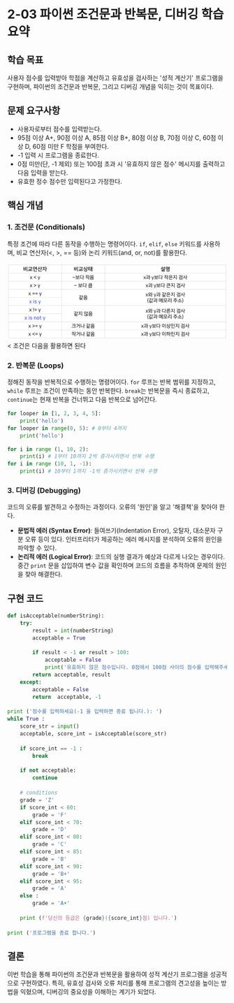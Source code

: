 # 2-03 파이썬 조건문과 반복문, 디버깅 학습 요약

## 학습 목표
사용자 점수를 입력받아 학점을 계산하고 유효성을 검사하는 '성적 계산기' 프로그램을 구현하며, 파이썬의 조건문과 반복문, 그리고 디버깅 개념을 익히는 것이 목표이다.

## 문제 요구사항
*   사용자로부터 점수를 입력받는다.
*   95점 이상 A+, 90점 이상 A, 85점 이상 B+, 80점 이상 B, 70점 이상 C, 60점 이상 D, 60점 미만 F 학점을 부여한다.
*   -1 입력 시 프로그램을 종료한다.
*   0점 미만(단, -1 제외) 또는 100점 초과 시 '유효하지 않은 점수' 메시지를 출력하고 다음 입력을 받는다.
*   유효한 정수 점수만 입력된다고 가정한다.

## 핵심 개념

### 1. 조건문 (Conditionals)
특정 조건에 따라 다른 동작을 수행하는 명령어이다. `if`, `elif`, `else` 키워드를 사용하며, 비교 연산자(<, >, == 등)와 논리 키워드(and, or, not)를 활용한다.

![](/src//2025-08-15-001.png)
< 조건은 다음을 활용하면 된다 

### 2. 반복문 (Loops)
정해진 동작을 반복적으로 수행하는 명령어이다. `for` 루프는 반복 범위를 지정하고, `while` 루프는 조건이 만족하는 동안 반복한다. `break`는 반복문을 즉시 종료하고, `continue`는 현재 반복을 건너뛰고 다음 반복으로 넘어간다.

```python
for looper in [1, 2, 3, 4, 5]:
    print('hello')
for looper in range(0, 5): # 0부터 4까지 
    print('hello')
```

```python
for i in range (1, 10, 2):
    print(i) # 1부터 10까지 2씩 증가시키면서 반복 수행
for i in range (10, 1, -1):
    print(i) # 10부터 1까지 -1씩 증가시키면서 반복 수행
```

### 3. 디버깅 (Debugging)
코드의 오류를 발견하고 수정하는 과정이다. 오류의 '원인'을 알고 '해결책'을 찾아야 한다.

*   **문법적 에러 (Syntax Error)**: 들여쓰기(Indentation Error), 오탈자, 대소문자 구분 오류 등이 있다. 인터프리터가 제공하는 에러 메시지를 분석하여 오류의 원인을 파악할 수 있다.
*   **논리적 에러 (Logical Error)**: 코드의 실행 결과가 예상과 다르게 나오는 경우이다. 중간 `print` 문을 삽입하여 변수 값을 확인하며 코드의 흐름을 추적하여 문제의 원인을 찾아 해결한다.

## 구현 코드

```python
def isAcceptable(numberString):
    try:
        result = int(numberString)
        acceptable = True

        if result < -1 or result > 100:
            acceptable = False
            print('유효하지 않은 점수입니다. 0점에서 100점 사이의 점수를 입력해주세요.')
        return acceptable, result
    except:
        acceptable = False
        return  acceptable, -1

print ('점수를 입력하세요(-1 을 입력하면 종료 됩니다.): ')
while True :
    score_str = input()
    acceptable, score_int = isAcceptable(score_str)

    if score_int == -1 :
        break

    if not acceptable:
        continue

    # conditions
    grade = 'Z'
    if score_int < 60:
        grade = 'F'
    elif score_int < 70:
        grade = 'D'
    elif score_int < 80:
        grade = 'C'
    elif score_int < 85:
        grade = 'B'
    elif score_int < 90:
        grade = 'B+'
    elif score_int < 95:
        grade = 'A'
    else :
        grade = 'A+'

    print (f'당신의 등급은 {grade}({score_int}점) 입니다.')

print ('프로그램을 종료 합니다.')
```

## 결론
이번 학습을 통해 파이썬의 조건문과 반복문을 활용하여 성적 계산기 프로그램을 성공적으로 구현하였다. 특히, 유효성 검사와 오류 처리를 통해 프로그램의 견고성을 높이는 방법을 익혔으며, 디버깅의 중요성을 이해하는 계기가 되었다.
